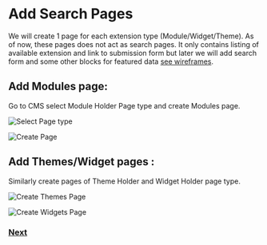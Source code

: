 # Add Search Pages  

We will create 1 page for each extension type (Module/Widget/Theme). As of now, these pages does not act as search pages. It only contains listing of available extension and link to submission form but later we will add search form and some other blocks for featured data [see wireframes](https://docs.google.com/file/d/0B8utgor20eMdaHdreGtnY3VRVi1MNmkxWjhuT1hBZw/edit?pli=1). 

## Add Modules page: 

Go to CMS select Module Holder Page type and create Modules page. 

![Select Page type](https://github.com/vikas-srivastava/extensionmanager/raw/master/docs/img/create-module-page-1.png) 

![Create Page](https://github.com/vikas-srivastava/extensionmanager/raw/master/docs/img/create-module-page-2.png)

## Add Themes/Widget pages :

Similarly create pages of Theme Holder and Widget Holder page type.

![Create Themes Page ](https://github.com/vikas-srivastava/extensionmanager/raw/master/docs/img/create-themes-page.png)
  
![Create Widgets Page](https://github.com/vikas-srivastava/extensionmanager/raw/master/docs/img/create-widgets-page.png)


### 	[Next](https://github.com/vikas-srivastava/extensionmanager/blob/master/docs/en/topics/submit-extension.md)